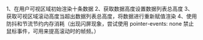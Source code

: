 1、在用户可视区域初始渲染十条数据
2、获取数据高度设置数据列表总高度
3、获取可视区域滚动高度当超出数据列表总高度，将数据进行重新赋值渲染
4、使用防抖和节流节约内存消耗（出现闪屏现象，尝试使用 pointer-events: none 禁止鼠标事件，可用来提高滚动时的帧频。）
